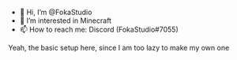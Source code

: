 - 👋 Hi, I’m @FokaStudio
- 👀 I’m interested in Minecraft
- 📫 How to reach me: Discord (FokaStudio#7055)

Yeah, the basic setup here, since I am too lazy to make my own one

